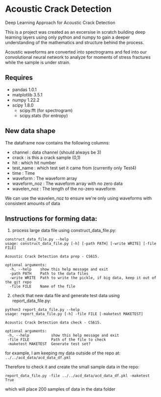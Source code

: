 # Acoustic Crack Detection
Deep Learning Approach for Acoustic Crack Detection

This is a project was created as an excersise in scratch building deep learning layers using only python and numpy to gain a deeper understanding of the mathematics and structure behind the process.

Acoustic waveforms are converted into spectrograms and fed into our convolutional neural network to analyze for moments of stress fractures while the sample is under strain.

## Requires
* pandas 1.0.1
* matplotlib 3.5.1
* numpy 1.22.2
* scipy 1.8.0
  * scipy.fft (for spectrogram)
  * scipy.stats (for entropy)

## New data shape

The dataframe now contains the following columns:
* channel : data channel (should always be 3)
* crack : is this a crack sample (0,1)
* hit : which hit number
* test_name : which test set it came from (currently only Test4)
* time : Time
* waveform : The waveform array
* waveform_noz : The waveform array with no zero data
* wavelen_noz : The length of the no-zero waveform

We can use the wavelen_noz to ensure we're only using waveforms with consistent amounts of data

## Instructions for forming data:
1. process large data file using construct_data_file.py:

```
construct_data_file.py --help
usage: construct_data_file.py [-h] [-path PATH] [-write WRITE] [-file FILE]

Acoustic Crack Detection data prep - CS615.

optional arguments:
  -h, --help    show this help message and exit
  -path PATH    Path to the data files
  -write WRITE  Path to write the pickle, if big data, keep it out of the git repo
  -file FILE    Name of the file
```

2. check that new data file and generate test data using report_data_file.py:

```
python3 report_data_file.py --help
usage: report_data_file.py [-h] -file FILE [-maketest MAKETEST]

Acoustic Crack Detection data check - CS615.

optional arguments:
 -h, --help          show this help message and exit
 -file FILE          Path of the file to check
 -maketest MAKETEST  Generate test set?
  ```

for example, I am keeping my data outside of the repo at:
 ``` ../../acd_data/acd_data_df.pkl ```

Therefore to check it and create the small sample data in the repo:

```report_data_file.py -file ../../acd_data/acd_data_df.pkl -maketest True```

which will place 200 samples of data in the data folder
